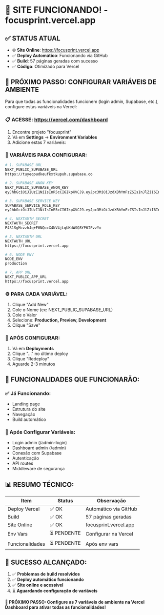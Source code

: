 # 🎉 SITE FUNCIONANDO! - focusprint.vercel.app

## ✅ **STATUS ATUAL**
- 🌐 **Site Online**: https://focusprint.vercel.app
- ✅ **Deploy Automático**: Funcionando via GitHub
- ✅ **Build**: 57 páginas geradas com sucesso
- ✅ **Código**: Otimizado para Vercel

## 🔧 **PRÓXIMO PASSO: CONFIGURAR VARIÁVEIS DE AMBIENTE**

Para que todas as funcionalidades funcionem (login admin, Supabase, etc.), configure estas variáveis na Vercel:

### **📋 ACESSE: https://vercel.com/dashboard**
1. Encontre projeto "focusprint"
2. Vá em **Settings** → **Environment Variables**
3. Adicione estas 7 variáveis:

### **🔑 VARIÁVEIS PARA CONFIGURAR:**

```bash
# 1. SUPABASE URL
NEXT_PUBLIC_SUPABASE_URL
https://tuyeqoudkeufkxtkupuh.supabase.co

# 2. SUPABASE ANON KEY
NEXT_PUBLIC_SUPABASE_ANON_KEY
eyJhbGciOiJIUzI1NiIsInR5cCI6IkpXVCJ9.eyJpc3MiOiJzdXBhYmFzZSIsInJlZiI6InR1eWVxb3Vka2V1Zmt4dGt1cHVoIiwicm9sZSI6ImFub24iLCJpYXQiOjE3NDc5NjU2MzQsImV4cCI6MjA2MzU0MTYzNH0.0I9YIT1iTmE4Zwl-Dtptnn5LzE7I4GBYAKsLNSLjUYQ

# 3. SUPABASE SERVICE KEY
SUPABASE_SERVICE_ROLE_KEY
eyJhbGciOiJIUzI1NiIsInR5cCI6IkpXVCJ9.eyJpc3MiOiJzdXBhYmFzZSIsInJlZiI6InR1eWVxb3Vka2V1Zmt4dGt1cHVoIiwicm9sZSI6InNlcnZpY2Vfcm9sZSIsImlhdCI6MTc0Nzk2NTYzNCwiZXhwIjoyMDYzNTQxNjM0fQ.cvFblqqFstFFB88HGJcJfyx2NfSu7F8j6qhlTMtU38o

# 4. NEXTAUTH SECRET
NEXTAUTH_SECRET
P4S1SgMcvzhJq+F0NQocX4NV4jLqUKdWSQ8YP6IFvzY=

# 5. NEXTAUTH URL
NEXTAUTH_URL
https://focusprint.vercel.app

# 6. NODE ENV
NODE_ENV
production

# 7. APP URL
NEXT_PUBLIC_APP_URL
https://focusprint.vercel.app
```

### **⚙️ PARA CADA VARIÁVEL:**
1. Clique "Add New"
2. Cole o Nome (ex: NEXT_PUBLIC_SUPABASE_URL)
3. Cole o Valor
4. Selecione: **Production, Preview, Development**
5. Clique "Save"

### **🚀 APÓS CONFIGURAR:**
1. Vá em **Deployments**
2. Clique "..." no último deploy
3. Clique "Redeploy"
4. Aguarde 2-3 minutos

## 🎯 **FUNCIONALIDADES QUE FUNCIONARÃO:**

### **✅ Já Funcionando:**
- Landing page
- Estrutura do site
- Navegação
- Build automático

### **🔄 Após Configurar Variáveis:**
- Login admin (/admin-login)
- Dashboard admin (/admin)
- Conexão com Supabase
- Autenticação
- API routes
- Middleware de segurança

## 📊 **RESUMO TÉCNICO:**

| Item | Status | Observação |
|------|--------|------------|
| Deploy Vercel | ✅ OK | Automático via GitHub |
| Build | ✅ OK | 57 páginas geradas |
| Site Online | ✅ OK | focusprint.vercel.app |
| Env Vars | ⏳ PENDENTE | Configurar na Vercel |
| Funcionalidades | ⏳ PENDENTE | Após env vars |

## 🎉 **SUCESSO ALCANÇADO:**

1. ✅ **Problemas de build resolvidos**
2. ✅ **Deploy automático funcionando**
3. ✅ **Site online e acessível**
4. ⏳ **Aguardando configuração de variáveis**

**🎯 PRÓXIMO PASSO: Configure as 7 variáveis de ambiente na Vercel Dashboard para ativar todas as funcionalidades!**
